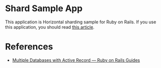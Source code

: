 # Shard Sample App

This application is Horizontal sharding sample for Ruby on Rails. If you use this application, you should read [this article](https://blog.vtryo.me/entry/horizontal-sharding-with-rails7-mysql-in-local). 

# References

* [Multiple Databases with Active Record — Ruby on Rails Guides](https://guides.rubyonrails.org/active_record_multiple_databases.html)
